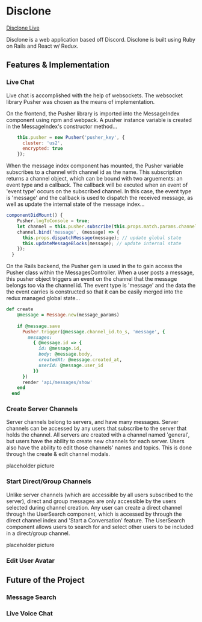 # Disclone

[Disclone Live][heroku]

[heroku]: http:/disclone.herokuapp.com

Disclone is a web application based off Discord. Disclone is built using Ruby on Rails and React w/ Redux.

## Features & Implementation

### Live Chat

Live chat is accomplished with the help of websockets.  The websocket library Pusher was chosen as the means of implementation.

On the frontend, the Pusher library is imported into the MessageIndex component using npm and webpack. A pusher instance variable is created in the MessageIndex's constructor method...

```javascript
    this.pusher = new Pusher('pusher_key', {
      cluster: 'us2',
      encrypted: true
    });
```

When the message index component has mounted, the Pusher variable subscribes to a channel with channel id as the name.	This subscription returns a channel object, which can be bound with two arguements: an event type and a callback.  The callback will be excuted when an event of 'event type' occurs on the subscribed channel.  In this case, the event type is 'message' and the callback is used to dispatch the received message, as well as update the internal state of the message index...

```javascript
componentDidMount() {
    Pusher.logToConsole = true;
    let channel = this.pusher.subscribe(this.props.match.params.channelId.toString());
    channel.bind('message', (message) => {
      this.props.dispatchMessage(message); // update global state
      this.updateMessageBlocks(message); // update internal state
    });
  }
```

On the Rails backend, the Pusher gem is used in the to gain access the Pusher class within the MessagesController.  When a user posts a message, this pusher object triggers an event on the channel that the message belongs too via the channel id.  The event type is 'message' and the data the the event carries is constructed so that it can be easily merged into the redux managed global state...

```ruby
def create
    @message = Message.new(message_params)
    
    if @message.save
      Pusher.trigger(@message.channel_id.to_s, 'message', {
        messages: 
          { @message.id => {
            id: @message.id,
            body: @message.body,
            createdAt: @message.created_at,
            userId: @message.user_id
          }}
      })
      render 'api/messages/show'
    end
  end
```

### Create Server Channels 

Server channels belong to servers, and have many messages.  Server channels can be accessed by any users that subscribe to the server that holds the channel. All servers are created with a channel named 'general', but users have the ability to create new channels for each server.  Users also have the ability to edit those channels' names and topics.  This is done through the create & edit channel modals.

placeholder picture

### Start Direct/Group Channels
Unlike server channels (which are accessible by all users subscribed to the server), direct and group messages are only accessible by the users selected during channel creation.  Any user can create a direct channel through the UserSearch component, which is accessed by through the direct channel index and 'Start a Conversation' feature.  The UserSearch component allows users to search for and select other users to be included in a direct/group channel.

placeholder picture

### Edit User Avatar

## Future of the Project

### Message Search

### Live Voice Chat